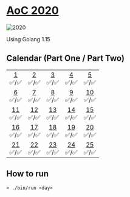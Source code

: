 # [AoC 2020](https://adventofcode.com/2020)

![2020](https://github.com/augustoccesar/adventofcode/workflows/2020/badge.svg)

Using Golang 1.15

## Calendar (Part One / Part Two)

|                      |                      |                      |                      |                      |
| :------------------: | :------------------: | :------------------: | :------------------: | :------------------: |
| [1](day01)<br>✅/✅  | [2](day02)<br>✅/✅  | [3](day03)<br>✅/✅  | [4](day04)<br>✅/✅  | [5](day05)<br>✅/✅  |
| [6](day06)<br>✅/✅  | [7](day07)<br>✅/✅  | [8](day08)<br>✅/✅  | [9](day09)<br>✅/✅  | [10](day10)<br>✅/✅ |
| [11](day11)<br>✅/✅ | [12](day12)<br>✅/✅ | [13](day13)<br>✅/✅ | [14](day14)<br>✅/✅ | [15](day15)<br>✅/✅ |
| [16](day16)<br>✅/✅ | [17](day17)<br>✅/✅ | [18](day18)<br>✅/✅ | [19](day19)<br>✅/✅ | [20](day20)<br>✅/✅ |
| [21](day21)<br>✅/✅ | [22](day22)<br>✅/✅ | [23](day23)<br>✅/✅ | [24](day24)<br>✅/✅ | [25](day25)<br>✅/✅ |

## How to run

```
> ./bin/run <day>
```
